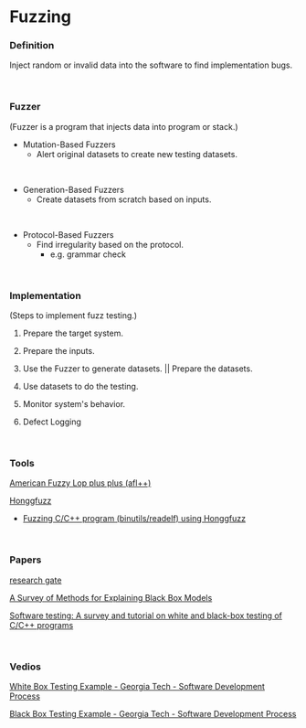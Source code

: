# Fuzzing
### **Definition**
Inject random or invalid data into the software to find implementation bugs.

<br>

### **Fuzzer**
(Fuzzer is a program that injects data into program or stack.)<br>

- Mutation-Based Fuzzers
    - Alert original datasets to create new testing datasets.

<br>

- Generation-Based Fuzzers
    - Create datasets from scratch based on inputs.

<br>

- Protocol-Based Fuzzers
    - Find irregularity based on the protocol.
        - e.g. grammar check

<br>

### **Implementation**
(Steps to implement fuzz testing.)

1) Prepare the target system.

2) Prepare the inputs.

3) Use the Fuzzer to generate datasets.  ||  Prepare the datasets.

4) Use datasets to do the testing.

5) Monitor system's behavior.

6) Defect Logging

<br>

### **Tools**
[American Fuzzy Lop plus plus (afl++)](https://aflplus.plus)<br>

[Honggfuzz](https://honggfuzz.dev/)
- [Fuzzing C/C++ program (binutils/readelf) using Honggfuzz](https://www.youtube.com/watch?v=4WKwdkD2EXQ)

<br>

### **Papers**
[research gate](https://www.researchgate.net/search/publication?q=black-box%2Btesting%2B)<br>

[A Survey of Methods for Explaining Black Box Models](https://www.researchgate.net/publication/322976218_A_Survey_of_Methods_for_Explaining_Black_Box_Models)<br>

[Software testing: A survey and tutorial on white and black-box testing of C/C++ programs](https://www.researchgate.net/publication/305649292_Software_testing_A_survey_and_tutorial_on_white_and_black-box_testing_of_CC_programs)

<br>

### **Vedios**
[White Box Testing Example - Georgia Tech - Software Development Process](https://www.youtube.com/watch?v=KIAkoae6_jE)

[Black Box Testing Example - Georgia Tech - Software Development Process](https://www.youtube.com/watch?v=6pbB37nFUZw)

